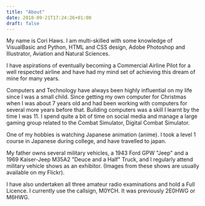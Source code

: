 ```yaml
---
title: "About"
date: 2018-09-21T17:24:26+01:00
draft: false
---
```


My name is Cori Haws. I am multi-skilled with some knowledge of VisualBasic and Python, HTML and CSS design, Adobe Photoshop and Illustrator, Aviation and Natural Sciences.

I have aspirations of eventually becoming a Commercial Airline Pilot for a well respected airline and have had my mind set of achieving this dream of mine for many years.

Computers and Technology have always been highly influential on my life since I was a small child. Since getting my own computer for Christmas when I was about 7 years old and had been working with computers for several more years before that. Building computers was a skill I learnt by the time I was 11. I spend quite a bit of time on social media and manage a large gaming group related to the Combat Simulator, Digital Combat Simulator.

One of my hobbies is watching Japanese animation (anime). I took a level 1 course in Japanese during college, and have travelled to japan.

My father owns several military vehicles, a 1943 Ford GPW "Jeep" and a 1969 Kaiser-Jeep M35A2 "Deuce and a Half" Truck, and I regularly attend military vehicle shows as an exhibitor. (Images from these shows are usually available on my Flickr).

I have also undertaken all three amateur radio examinations and hold a Full Licence. I currently use the callsign, M0YCH. It was previously 2E0HWG or M6HWG.
